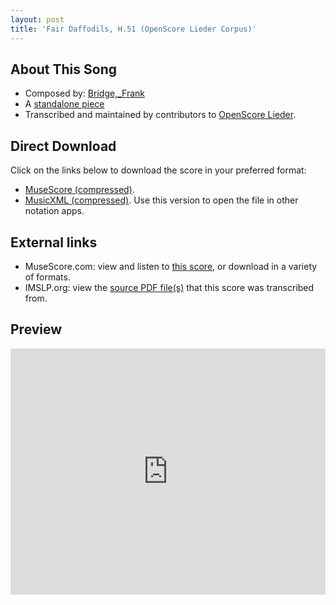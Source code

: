 ```yaml
---
layout: post
title: 'Fair Daffodils, H.51 (OpenScore Lieder Corpus)'
---
```


## About This Song

- Composed by: [Bridge,_Frank](https://fourscoreandmore.org/openscore/lieder/Bridge,_Frank)
- A [standalone piece](https://fourscoreandmore.org/openscore/lieder/Bridge,_Frank/_)
- Transcribed and maintained by contributors to [OpenScore Lieder].

[OpenScore Lieder]: https://musescore.com/openscore-lieder-corpus

## Direct Download

Click on the links below to download the score in your preferred format:
- [MuseScore (compressed)](https://github.com/openscore/lieder/blob/main/scores/Bridge,_Frank/_/Fair_Daffodils,_H.51/lc6257518.mscz?raw=true).
- [MusicXML (compressed)](https://github.com/openscore/lieder/blob/main/scores/Bridge,_Frank/_/Fair_Daffodils,_H.51/lc6257518.mxl?raw=true). Use this version to open the file in other notation apps.

## External links

- MuseScore.com: view and listen to [this score][MuseScore], or download in a variety of formats.
- IMSLP.org: view the [source PDF file(s)][IMSLP] that this score was transcribed from.

[MuseScore]: https://musescore.com/score/6257518
[IMSLP]: https://imslp.org/wiki/Special:ReverseLookup/212407

## Preview

<iframe width="100%" height="394" src="https://musescore.com/openscore-lieder-corpus/scores/6257518/embed" frameborder="0" allowfullscreen allow="autoplay; fullscreen"></iframe>
